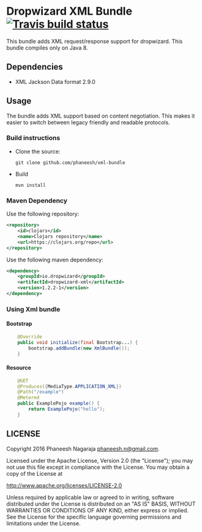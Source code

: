 # Dropwizard XML Bundle [![Travis build status](https://travis-ci.org/phaneesh/xml-bundle.svg?branch=master)](https://travis-ci.org/phaneesh/xml-bundle)

This bundle adds XML request/response support for dropwizard.
This bundle compiles only on Java 8.
 
## Dependencies
* XML Jackson Data format 2.9.0  

## Usage
The bundle adds XML support based on content negotiation. This makes it easier to switch between legacy friendly and readable protocols. 
 
### Build instructions
  - Clone the source:

        git clone github.com/phaneesh/xml-bundle

  - Build

        mvn install

### Maven Dependency
Use the following repository:
```xml
<repository>
    <id>clojars</id>
    <name>Clojars repository</name>
    <url>https://clojars.org/repo</url>
</repository>
```
Use the following maven dependency:
```xml
<dependency>
    <groupId>io.dropwizard</groupId>
    <artifactId>dropwizard-xml</artifactId>
    <version>1.2.2-1</version>
</dependency>
```

### Using Xml bundle

#### Bootstrap
```java
    @Override
    public void initialize(final Bootstrap...) {
        bootstrap.addBundle(new XmlBundle());
    }
```

#### Resource
```java
    @GET
    @Produces({MediaType.APPLICATION_XML})
    @Path("/example")
    @Metered
    public ExamplePojo example() {
        return ExamplePojo("hello");
    }
```


LICENSE
-------

Copyright 2016 Phaneesh Nagaraja <phaneesh.n@gmail.com>.

Licensed under the Apache License, Version 2.0 (the "License");
you may not use this file except in compliance with the License.
You may obtain a copy of the License at

http://www.apache.org/licenses/LICENSE-2.0

Unless required by applicable law or agreed to in writing, software
distributed under the License is distributed on an "AS IS" BASIS,
WITHOUT WARRANTIES OR CONDITIONS OF ANY KIND, either express or implied.
See the License for the specific language governing permissions and
limitations under the License.